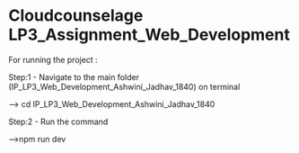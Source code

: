 # Cloudcounselage LP3_Assignment_Web_Development


For running the project :

Step:1 - Navigate to the main folder (IP_LP3_Web_Development_Ashwini_Jadhav_1840) on terminal 

--> cd IP_LP3_Web_Development_Ashwini_Jadhav_1840

Step:2 - Run the command 

-->npm run dev
